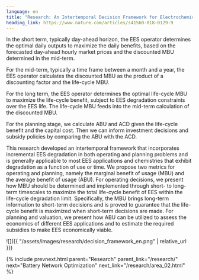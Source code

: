 ```yaml
---
language: en
title: "Research: An Intertemporal Decision Framework for Electrochemical Energy Storage Management"
heading_link: https://www.nature.com/articles/s41560-018-0129-9
---
```

In the short term, typically day-ahead horizon, the EES operator determines the optimal daily outputs to maximize the daily benefits, based on the forecasted day-ahead hourly market prices and the discounted MBU determined in the mid-term.

For the mid-term, typically a time frame between a month and a year, the EES operator calculates the discounted MBU as the product of a discounting factor and the life-cycle MBU.

For the long term, the EES operator determines the optimal life-cycle MBU to maximize the life-cycle benefit, subject to EES degradation constraints over the EES life. The life-cycle MBU feeds into the mid-term calculation of the discounted MBU.

For the planning stage, we calculate ABU and ACD given the life-cycle benefit and the capital cost. Then we can inform investment decisions and subsidy policies by comparing the ABU with the ACD.

This research developed an intertemporal framework that incorporates incremental EES degradation in both operating and planning problems and is generally applicable to most EES applications and chemistries that exhibit degradation as a function of use or time. We propose two metrics for operating and planning, namely the marginal benefit of usage (MBU) and the average benefit of usage (ABU). For operating decisions, we present how MBU should be determined and implemented through short- to long-term timescales to maximize the total life-cycle benefit of EES within the life-cycle degradation limit. Specifically, the MBU brings long-term information to short-term decisions and is proved to guarantee that the life-cycle benefit is maximized when short-term decisions are made. For planning and valuation, we present how ABU can be utilized to assess the economics of different EES applications and to estimate the required subsidies to make EES economically viable.

![]({{ "/assets/images/research/decision_framework_en.png" | relative_url }})

{% include prevnext.html parent="Research" parent_link="/research/" next="Battery Network Optimization" next_link="/research/area_02.html" %}